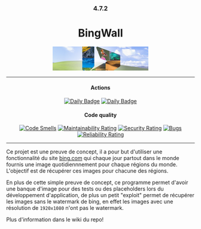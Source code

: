 <div align="center" style="text-align: center;">

### 4.7.2
# BingWall



<img 
	src="assets/banner.png"
	style="height:4rem; width:clamp(4rem,100%,16rem); object-fit: cover;"
	/>




<hr/>

#### Actions
[![Daily Badge](https://github.com/StrategFirst/BingWall/actions/workflows/daily-scrap.yml/badge.svg)](https://github.com/StrategFirst/BingWall/actions/workflows/daily-scrap.yml/)
[![Daily Badge](https://github.com/StrategFirst/BingWall/actions/workflows/sonarcloud-analysis.yml/badge.svg)](https://github.com/StrategFirst/BingWall/actions/workflows/sonarcloud-analysis.yml/)

#### Code quality

[![Code Smells](https://sonarcloud.io/api/project_badges/measure?project=StrategFirst_BingWall&metric=code_smells)](https://sonarcloud.io/summary/new_code?id=StrategFirst_BingWall)
[![Maintainability Rating](https://sonarcloud.io/api/project_badges/measure?project=StrategFirst_BingWall&metric=sqale_rating)](https://sonarcloud.io/summary/new_code?id=StrategFirst_BingWall)
[![Security Rating](https://sonarcloud.io/api/project_badges/measure?project=StrategFirst_BingWall&metric=security_rating)](https://sonarcloud.io/summary/new_code?id=StrategFirst_BingWall)
[![Bugs](https://sonarcloud.io/api/project_badges/measure?project=StrategFirst_BingWall&metric=bugs)](https://sonarcloud.io/summary/new_code?id=StrategFirst_BingWall)
[![Reliability Rating](https://sonarcloud.io/api/project_badges/measure?project=StrategFirst_BingWall&metric=reliability_rating)](https://sonarcloud.io/summary/new_code?id=StrategFirst_BingWall)


<hr/>



</div>

Ce projet est une preuve de concept, il a pour but d'utiliser une fonctionnalité du site [bing.com](https://bing.com/) qui chaque jour partout dans le monde fournis une image quotidiennnement pour chaque régions du monde. L'objectif est de récupérer ces images pour chacune des régions.

En plus de cette simple preuve de concept, ce programme permet d'avoir une banque d'image pour des tests ou des placeholders lors du développement d'application, de plus un petit "exploit" permet de récupérer les images sans le watermark de bing, en effet les images avec une résolution de `1920x1080` n'ont pas le watermark.

Plus d'information dans le wiki du repo!
